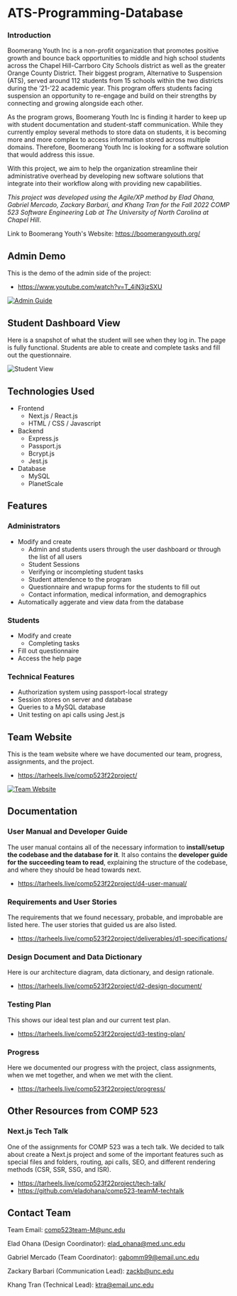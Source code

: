 # ATS-Programming-Database

### Introduction
Boomerang Youth Inc is a non-profit organization that promotes positive growth and bounce back opportunities to middle and high school students across the Chapel Hill-Carrboro City Schools district as well as the greater Orange County District. Their biggest program, Alternative to Suspension (ATS), served around 112 students from 15 schools within the two districts during the ’21-’22 academic year. This program offers students facing suspension an opportunity to re-engage and build on their strengths by connecting and growing alongside each other.

As the program grows, Boomerang Youth Inc is finding it harder to keep up with student documentation and student-staff communication. While they currently employ several methods to store data on students, it is becoming more and more complex to access information stored across multiple domains. Therefore, Boomerang Youth Inc is looking for a software solution that would address this issue.

With this project, we aim to help the organization streamline their administrative overhead by developing new software solutions that integrate into their workflow along with providing new capabilities.

*This project was developed using the Agile/XP method by Elad Ohana, Gabriel Mercado, Zackary Barbari, and Khang Tran for the Fall 2022 COMP 523 Software Engineering Lab at The University of North Carolina at Chapel Hill*.

Link to Boomerang Youth's Website: https://boomerangyouth.org/

## Admin Demo
This is the demo of the admin side of the project: 
- https://www.youtube.com/watch?v=T_4iN3jzSXU

[![Admin Guide](https://user-images.githubusercontent.com/54213302/206003459-084128d3-41b4-48d6-b6ab-157a4126a31b.png)](https://www.youtube.com/watch?v=T_4iN3jzSXU)

## Student Dashboard View
Here is a snapshot of what the student will see when they log in. The page is fully functional. Students are able to create and complete tasks and fill out the questionnaire.

![Student View](https://user-images.githubusercontent.com/54213302/206004650-8e9de2e3-9c90-400d-bea2-bbcc6d1b9ad7.png)

## Technologies Used
- Frontend
  - Next.js / React.js
  - HTML / CSS / Javascript
- Backend
  - Express.js
  - Passport.js
  - Bcrypt.js
  - Jest.js
- Database
  - MySQL
  - PlanetScale

## Features
### Administrators
- Modify and create 
  - Admin and students users through the user dashboard or through the list of all users
  - Student Sessions 
  - Verifying or incompleting student tasks
  - Student attendence to the program 
  - Questionnaire and wrapup forms for the students to fill out
  - Contact information, medical information, and demographics
- Automatically aggerate and view data from the database
### Students
- Modify and create 
  - Completing tasks
- Fill out questionnaire
- Access the help page
### Technical Features
- Authorization system using passport-local strategy
- Session stores on server and database
- Queries to a MySQL database
- Unit testing on api calls using Jest.js

## Team Website
This is the team website where we have documented our team, progress, assignments, and the project.
- https://tarheels.live/comp523f22project/

[![Team Website](https://user-images.githubusercontent.com/54213302/206006404-36d718c1-3fea-4b49-af08-fb19eb52615d.png)](https://tarheels.live/comp523f22project/)

## Documentation
### User Manual and Developer Guide
The user manual contains all of the necessary information to **install/setup the codebase and the database for it**. It also contains the **developer guide for the succeeding team to read**, explaining the structure of the codebase, and where they should be head towards next.
- https://tarheels.live/comp523f22project/d4-user-manual/
### Requirements and User Stories
The requirements that we found necessary, probable, and improbable are listed here. The user stories that guided us are also listed.
- https://tarheels.live/comp523f22project/deliverables/d1-specifications/
### Design Document and Data Dictionary
Here is our architecture diagram, data dictionary, and design rationale.
- https://tarheels.live/comp523f22project/d2-design-document/
### Testing Plan
This shows our ideal test plan and our current test plan.
- https://tarheels.live/comp523f22project/d3-testing-plan/
### Progress
Here we documented our progress with the project, class assignments, when we met together, and when we met with the client.
- https://tarheels.live/comp523f22project/progress/
## Other Resources from COMP 523
### Next.js Tech Talk
One of the assignments for COMP 523 was a tech talk. We decided to talk about create a Next.js project and some of the important features such as special files and folders, routing, api calls, SEO, and different rendering methods (CSR, SSR, SSG, and ISR).
- https://tarheels.live/comp523f22project/tech-talk/
- https://github.com/eladohana/comp523-teamM-techtalk

## Contact Team
Team Email: comp523team-M@unc.edu

Elad Ohana (Design Coordinator): elad_ohana@med.unc.edu

Gabriel Mercado (Team Coordinator): gabomm99@email.unc.edu

Zackary Barbari (Communication Lead): zackb@unc.edu

Khang Tran (Technical Lead): ktra@email.unc.edu
